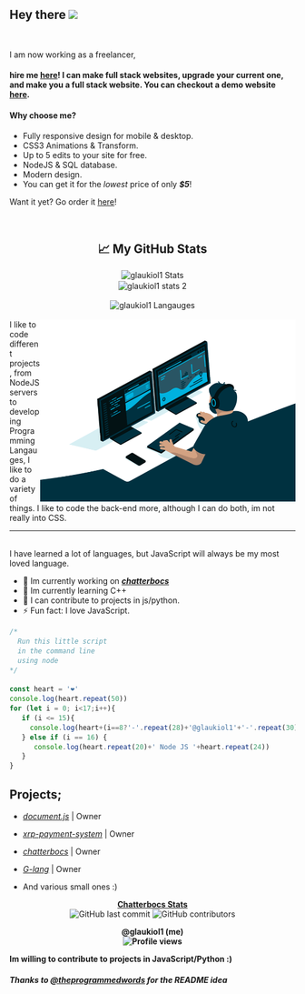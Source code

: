 
## Hey there <img src="https://media.giphy.com/media/hvRJCLFzcasrR4ia7z/giphy.gif" width="25px">
<br/>

I am now working as a freelancer,
#### hire me [here](https://www.fiverr.com/s2/32f47bbaaf)! I can make full stack websites, upgrade your current one, and make you a full stack website. You can checkout a demo website [here](https://glaukiol1.github.io/demo-website-1).
#### Why choose me?
- Fully responsive design for mobile & desktop.
- CSS3 Animations & Transform.
- Up to 5 edits to your site for free.
- NodeJS & SQL database.
- Modern design.
- You can get it for the _lowest_ price of only ___$5___!

Want it yet? Go order it [here](https://www.fiverr.com/s2/32f47bbaaf)!

<br />

<h2 align="center">📈 My GitHub Stats</h1>

<div align="center">
  <img src="https://github-readme-stats.vercel.app/api?username=glaukiol1&show_icons=true&count_private=true&include_all_commits=true&theme=gotham&bg_color=180,d2aeae,e7c26d,00d4ff&title_color=fff&text_color=fff" alt="glaukiol1 Stats" />
  <br />
  <img align="center" src="https://github-readme-streak-stats.herokuapp.com/?user=glaukiol1&count_private=true&layout=compact&text_color=fff" alt="glaukiol1 stats 2" />
  <br />
  <br />
  <img src="https://github-readme-stats.vercel.app/api/top-langs/?username=glaukiol1&show_icons=true&bg_color=180,d2aeae,e7c26d,00d4ff&title_color=fff&text_color=fff&layout=compact" alt="glaukiol1 Langauges">
</div>

<br>
<img align="right" alt="GIF" src="https://github.com/theprogrammedwords/theprogrammedwords/blob/main/code.gif" width="450" height="320" />
I like to code different projects, from NodeJS servers to developing Programming Langauges, I like to do a variety of things. I like to code the back-end more,  although I can do both, im not really into CSS.
<hr>
<br>
<div>
I have learned a lot of languages, but JavaScript will always be my most loved language.

- 🔭 Im currently working on [***chatterbocs***](https://github.com/SpectreTechnologiesLLC/chatterbocs)
- 🌱 Im currently learning C++
- 👯 I can contribute to projects in js/python.
- ⚡ Fun fact: I love JavaScript.

```js
/*
  Run this little script
  in the command line
  using node 
*/

const heart = '❤'
console.log(heart.repeat(50))
for (let i = 0; i<17;i++){
   if (i <= 15){
     console.log(heart+(i==8?'-'.repeat(28)+'@glaukiol1'+'-'.repeat(30):'\t\t\t\t |'))
   } else if (i == 16) {
      console.log(heart.repeat(20)+' Node JS '+heart.repeat(24))
   }
}
```


## Projects;

- [*document.js*](https://github.com/glaukiol1/document.js) | Owner

- [*xrp-payment-system*](https://github.com/glaukiol1/xrp-payment-system) | Owner

- [*chatterbocs*](https://github.com/SpectreTechnologiesLLC/chatterbocs) | Owner

- [*G-lang*](https://github.com/glaukiol1/g-script) | Owner

- And various small ones :)

<p align="center"> 
  <b><a href="https://github.com/SpectreTechnologiesLLC/chatterbocs">Chatterbocs Stats</a></b>
  <br>
  <img alt="GitHub last commit" src="https://img.shields.io/github/last-commit/SpectreTechnologiesLLC/chatterbocs?style=for-the-badge">
  <img alt="GitHub contributors" src="https://img.shields.io/github/contributors/SpectreTechnologiesLLC/chatterbocs?style=for-the-badge">
</p>

<p align="center"><b>@glaukiol1 (me)<br><img alt="Profile views" src="https://komarev.com/ghpvc/?username=glaukiol1&style=for-the-badge"></p> 

Im willing to contribute to projects in JavaScript/Python :)

##### Thanks to [@theprogrammedwords](https://github.com/theprogrammedwords) for the README idea
</div>
